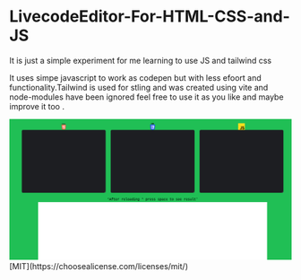 # LivecodeEditor-For-HTML-CSS-and-JS
It is just a simple experiment for me learning to use JS and tailwind css


It uses simpe javascript to work as codepen but with less efoort and functionality.Tailwind is used for stling and was created using vite and node-modules have been ignored feel free to use it as you like and maybe improve it too .

<img src="https://github.com/2dumbpotato/LivecodeEditor-For-HTML-CSS-and-JS/blob/main/Live_Code_Editor_-_2023-06-21_15.07.33.png">
[MIT](https://choosealicense.com/licenses/mit/)
